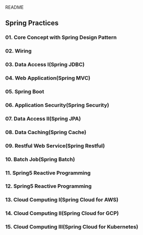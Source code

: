 README

## Spring Practices

### 01. Core Concept with Spring Design Pattern
### 02. Wiring
### 03. Data Access I(Spring JDBC)
### 04. Web Application(Spring MVC)
### 05. Spring Boot
### 06. Application Security(Spring Security)
### 07. Data Access II(Spring JPA)
### 08. Data Caching(Spring Cache)
### 09. Restful Web Service(Spring Restful)
### 10. Batch Job(Spring Batch)
### 11. Spring5 Reactive Programming
### 12. Spring5 Reactive Programming
### 13. Cloud Computing I(Spring Cloud for AWS)
### 14. Cloud Computing II(Spring Cloud for GCP)
### 15. Cloud Computing III(Spring Cloud for Kubernetes)
